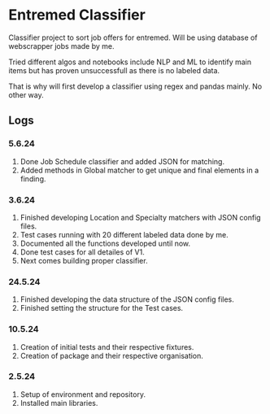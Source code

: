 # Entremed Classifier

Classifier project to sort job offers for entremed. Will be using database of
webscrapper jobs made by me.

Tried different algos and notebooks include NLP and ML to identify main
items but has proven unsuccessfull as there is no labeled data.

That is why will first develop a classifier using regex and pandas mainly.
No other way.

## Logs

### 5.6.24
1. Done Job Schedule classifier and added JSON for matching.
2. Added methods in Global matcher to get unique and final elements in a finding.

### 3.6.24
1. Finished developing Location and Specialty matchers with JSON config files.
2. Test cases running with 20 different labeled data done by me.
3. Documented all the functions developed until now.
4. Done test cases for all detailes of V1.
5. Next comes building proper classifier.

### 24.5.24

1. Finished developing the data structure of the JSON config files.
2. Finished setting the structure for the Test cases.

### 10.5.24

1. Creation of initial tests and their respective fixtures.
2. Creation of package and their respective organisation.

### 2.5.24

1. Setup of environment and repository.
2. Installed main libraries.
